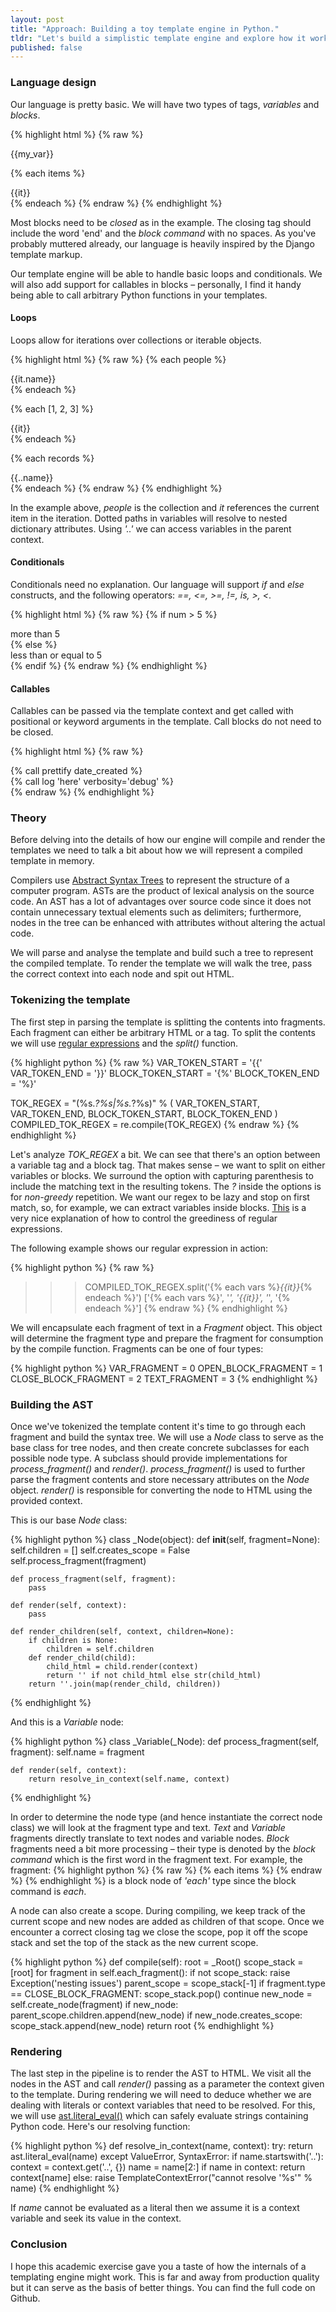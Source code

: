 ```yaml
---
layout: post
title: "Approach: Building a toy template engine in Python."
tldr: "Let's build a simplistic template engine and explore how it works under the hood – in case you were ever wondering."
published: false
---
```


### Language design

Our language is pretty basic. We will have two types of tags, *variables* and *blocks*.

{% highlight html %}
{% raw %}
<!-- variables are surrounded by `{{` and `}}` -->
<div>{{my_var}}</div>

<!-- blocks are surrounded by `{%` and `%}` -->
{% each items %}
    <div>{{it}}</div>
{% endeach %}
{% endraw %}
{% endhighlight %}

Most blocks need to be *closed* as in the example. The closing tag should include
the word 'end' and the *block command* with no spaces. As you've probably muttered
already, our language is heavily inspired by the Django template markup.

Our template engine will be able to handle basic loops and conditionals. We will
also add support for callables in blocks – personally, I find it handy being
able to call arbitrary Python functions in your templates.

#### Loops

Loops allow for iterations over collections or iterable objects.

{% highlight html %}
{% raw %}
{% each people %}
    <div>{{it.name}}</div>
{% endeach %}

{% each [1, 2, 3] %}
    <div>{{it}}</div>
{% endeach %}

{% each records %}
    <div>{{..name}}</div>
{% endeach %}
{% endraw %}
{% endhighlight %}

In the example above, *people* is the collection and *it* references the current
item in the iteration. Dotted paths in variables will resolve to nested dictionary
attributes. Using *'..'* we can access variables in the parent context.

#### Conditionals

Conditionals need no explanation. Our language will support *if* and *else* constructs,
and the following operators: *==, <=, >=, !=, is, >, <*.

{% highlight html %}
{% raw %}
{% if num > 5 %}
    <div>more than 5</div>
{% else %}
    <div>less than or equal to 5</div>
{% endif %}
{% endraw %}
{% endhighlight %}

#### Callables

Callables can be passed via the template context and get called with positional
or keyword arguments in the template. Call blocks do not need to be closed.

{% highlight html %}
{% raw %}
<!-- supports positional arguments... -->
<div class='date'>{% call prettify date_created %}</div>
<!-- ...and keyword arguments -->
<div>{% call log 'here' verbosity='debug' %}</div>
{% endraw %}
{% endhighlight %}

### Theory

Before delving into the details of how our engine will compile and render the templates
we need to talk a bit about how we will represent a compiled template in memory.

Compilers use [Abstract Syntax Trees](http://en.wikipedia.org/wiki/Abstract_syntax_tree)
to represent the structure of a computer program. ASTs are the product of lexical analysis on the source code.
An AST has a lot of advantages over source code since it does not contain unnecessary
textual elements such as delimiters; furthermore, nodes in the tree can be enhanced with
attributes without altering the actual code.

We will parse and analyse the template and build such a tree to represent the compiled template.
To render the template we will walk the tree, pass the correct context into each node and spit
out HTML.

### Tokenizing the template

The first step in parsing the template is splitting the contents into fragments. Each
fragment can either be arbitrary HTML or a tag. To split the contents we will
use [regular expressions](http://docs.python.org/2/library/re.html) and the *split()*
function.

{% highlight python %}
{% raw %}
VAR_TOKEN_START = '{{'
VAR_TOKEN_END = '}}'
BLOCK_TOKEN_START = '{%'
BLOCK_TOKEN_END = '%}'

TOK_REGEX = "(%s.*?%s|%s.*?%s)" % (
    VAR_TOKEN_START,
    VAR_TOKEN_END,
    BLOCK_TOKEN_START,
    BLOCK_TOKEN_END
)
COMPILED_TOK_REGEX = re.compile(TOK_REGEX)
{% endraw %}
{% endhighlight %}

Let's analyze *TOK_REGEX* a bit. We can see that there's an option between
a variable tag and a block tag. That makes sense – we want to split on either
variables or blocks. We surround the option with capturing parenthesis to include
the matching text in the resulting tokens. The *?* inside the options is for
*non-greedy* repetition. We want our regex to be lazy and stop on first match,
so, for example, we can extract variables inside blocks. [This](http://www.regular-expressions.info/repeat.html)
is a very nice explanation of how to control the greediness of regular expressions.

The following example shows our regular expression in action:

{% highlight python %}
{% raw %}
>>> COMPILED_TOK_REGEX.split('{% each vars %}<i>{{it}}</i>{% endeach %}')
['{% each vars %}', '<i>', '{{it}}', '</i>', '{% endeach %}']
{% endraw %}
{% endhighlight %}

We will encapsulate each fragment of text in a *Fragment* object. This object
will determine the fragment type and prepare the fragment for consumption by
the compile function. Fragments can be one of four types:

{% highlight python %}
VAR_FRAGMENT = 0
OPEN_BLOCK_FRAGMENT = 1
CLOSE_BLOCK_FRAGMENT = 2
TEXT_FRAGMENT = 3
{% endhighlight %}


### Building the AST

Once we've tokenized the template content it's time to go through each fragment and build
the syntax tree. We will use a *Node* class to serve as the base class for tree nodes, and
then create concrete subclasses for each possible node type. A subclass
should provide implementations for *process_fragment()* and *render()*.
*process_fragment()* is used to further parse the fragment contents and store
necessary attributes on the *Node* object. *render()* is responsible for converting
the node to HTML using the provided context.

This is our base *Node* class:

{% highlight python %}
class _Node(object):
    def __init__(self, fragment=None):
        self.children = []
        self.creates_scope = False
        self.process_fragment(fragment)

    def process_fragment(self, fragment):
        pass

    def render(self, context):
        pass

    def render_children(self, context, children=None):
        if children is None:
            children = self.children
        def render_child(child):
            child_html = child.render(context)
            return '' if not child_html else str(child_html)
        return ''.join(map(render_child, children))
{% endhighlight %}

And this is a *Variable* node:

{% highlight python %}
class _Variable(_Node):
    def process_fragment(self, fragment):
        self.name = fragment

    def render(self, context):
        return resolve_in_context(self.name, context)
{% endhighlight %}

In order to determine the node type (and hence instantiate the correct node class) we will look at the
fragment type and text. *Text* and *Variable* fragments directly translate to text nodes and variable nodes.
*Block* fragments need a bit more processing – their type is denoted by the
*block command* which is the first word in the fragment text. For example, the fragment:
{% highlight python %}
{% raw %}
{% each items %}
{% endraw %}
{% endhighlight %}
is a block node of *'each'* type since the block command is *each*.

A node can also create a scope. During compiling, we keep track of the current
scope and new nodes are added as children of that scope. Once we encounter a correct
closing tag we close the scope, pop it off the scope stack and set the top of the stack
as the new current scope.

{% highlight python %}
def compile(self):
    root = _Root()
    scope_stack = [root]
    for fragment in self.each_fragment():
        if not scope_stack:
            raise Exception('nesting issues')
        parent_scope = scope_stack[-1]
        if fragment.type == CLOSE_BLOCK_FRAGMENT:
            scope_stack.pop()
            continue
        new_node = self.create_node(fragment)
        if new_node:
            parent_scope.children.append(new_node)
            if new_node.creates_scope:
                scope_stack.append(new_node)
    return root
{% endhighlight %}

### Rendering

The last step in the pipeline is to render the AST to HTML. We visit all the
nodes in the AST and call *render()* passing as a parameter the context given
to the template. During rendering we will need to deduce whether we are dealing
with literals or context variables that need to be resolved. For this, we will use
[ast.literal_eval()](http://docs.python.org/2/library/ast.html#ast.literal%5Feval) which
can safely evaluate strings containing Python code. Here's our resolving function:

{% highlight python %}
def resolve_in_context(name, context):
    try:
        return ast.literal_eval(name)
    except ValueError, SyntaxError:
        if name.startswith('..'):
            context = context.get('..', {})
            name = name[2:]
        if name in context:
            return context[name]
        else:
            raise TemplateContextError("cannot resolve '%s'" % name)
{% endhighlight %}

If *name* cannot be evaluated as a literal then we assume it is a context variable and
seek its value in the context.

### Conclusion

I hope this academic exercise gave you a taste of how the internals of a templating engine
might work. This is far and away from production quality but it can serve as the
basis of better things. You can find the full code on Github.